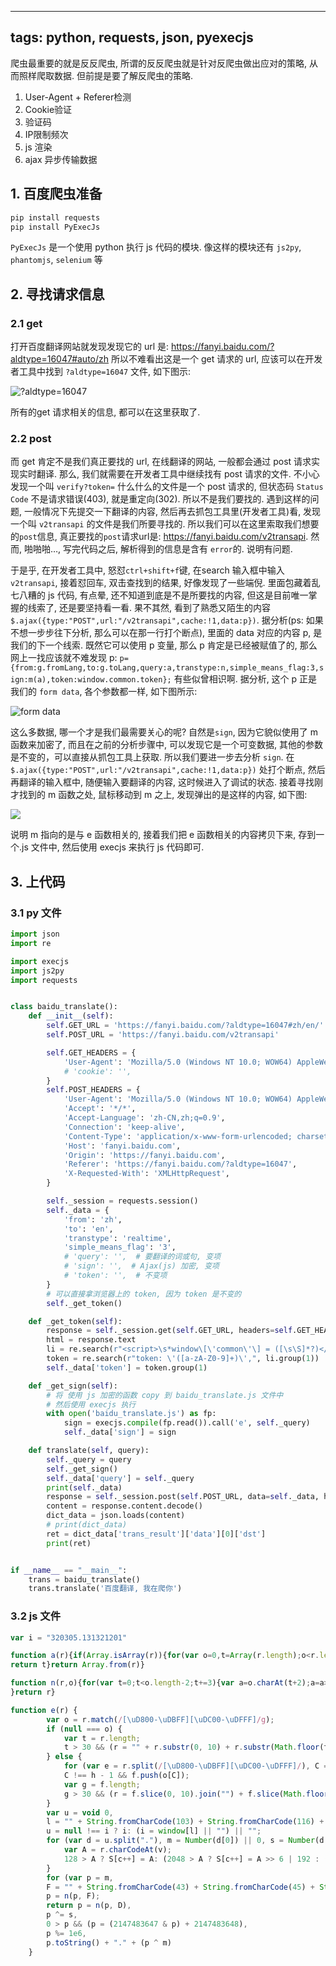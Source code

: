 ----
tags: python, requests, json, pyexecjs
----
爬虫最重要的就是反反爬虫, 所谓的反反爬虫就是针对反爬虫做出应对的策略, 从而照样爬取数据. 但前提是要了解反爬虫的策略.


1. User-Agent + Referer检测
2. Cookie验证
3. 验证码
4. IP限制频次
5. js 渲染
6. ajax 异步传输数据




## 1. 百度爬虫准备

```python
pip install requests
pip install PyExecJs
```
`PyExecJs` 是一个使用 python 执行 js 代码的模块. 像这样的模块还有 `js2py`, `phantomjs`, `selenium` 等

## 2. 寻找请求信息
### 2.1 get
打开百度翻译网站就发现发现它的 url 是: https://fanyi.baidu.com/?aldtype=16047#auto/zh
所以不难看出这是一个 get 请求的 url, 应该可以在开发者工具中找到 `?aldtype=16047` 文件, 如下图示:

![?aldtype=16047](https://img2018.cnblogs.com/blog/1692539/201907/1692539-20190718233713859-1316318731.png)

所有的get 请求相关的信息, 都可以在这里获取了.

### 2.2 post
而 get 肯定不是我们真正要找的 url, 在线翻译的网站, 一般都会通过 post 请求实现实时翻译. 那么, 我们就需要在开发者工具中继续找有 post 请求的文件.
不小心发现一个叫 `verify?token=` 什么什么的文件是一个 post 请求的, 但状态码 `Status Code` 不是请求错误(403), 就是重定向(302). 所以不是我们要找的.
遇到这样的问题, 一般情况下先提交一下翻译的内容, 然后再去抓包工具里(开发者工具)看, 发现一个叫 `v2transapi` 的文件是我们所要寻找的.
所以我们可以在这里索取我们想要的`post`信息, 真正要找的`post`请求url是: https://fanyi.baidu.com/v2transapi.
然而, 啪啪啪…, 写完代码之后, 解析得到的信息是含有 `error`的. 说明有问题.

于是乎, 在开发者工具中, 怒怼`ctrl+shift+f`键, 在search 输入框中输入 `v2transapi`, 接着怼回车, 双击查找到的结果, 好像发现了一些端倪.
里面包藏着乱七八糟的 js 代码, 有点晕, 还不知道到底是不是所要找的内容, 但这是目前唯一掌握的线索了, 还是要坚持看一看.
果不其然, 看到了熟悉又陌生的内容 `$.ajax({type:"POST",url:"/v2transapi",cache:!1,data:p})`.
据分析(ps: 如果不想一步步往下分析, 那么可以在那一行打个断点), 里面的 data 对应的内容 p, 是我们的下一个线索.
既然它可以使用 p 变量, 那么 p 肯定是已经被赋值了的, 那么网上一找应该就不难发现 p: `p={from:g.fromLang,to:g.toLang,query:a,transtype:n,simple_means_flag:3,sign:m(a),token:window.common.token};`
有些似曾相识啊. 据分析, 这个 p 正是我们的 `form data`, 各个参数都一样, 如下图所示:

![form data](https://img2018.cnblogs.com/blog/1692539/201907/1692539-20190719001200133-1477600728.png)

这么多数据, 哪一个才是我们最需要关心的呢? 自然是`sign`, 因为它貌似使用了 m 函数来加密了, 而且在之前的分析步骤中, 可以发现它是一个可变数据, 其他的参数是不变的，可以直接从抓包工具上获取.
所以我们要进一步去分析 `sign`.
在 `$.ajax({type:"POST",url:"/v2transapi",cache:!1,data:p})` 处打个断点, 然后再翻译的输入框中, 随便输入要翻译的内容, 这时候进入了调试的状态.
接着寻找刚才找到的 m 函数之处, 鼠标移动到 m 之上, 发现弹出的是这样的内容, 如下图:

![](https://img2018.cnblogs.com/blog/1692539/201907/1692539-20190719003443601-627880792.png)

说明 m 指向的是与 e 函数相关的, 接着我们把 e 函数相关的内容拷贝下来, 存到一个.js 文件中, 然后使用 execjs 来执行 js 代码即可.

## 3. 上代码
### 3.1 py 文件
```python
import json
import re

import execjs
import js2py
import requests


class baidu_translate():
    def __init__(self):
        self.GET_URL = 'https://fanyi.baidu.com/?aldtype=16047#zh/en/'
        self.POST_URL = 'https://fanyi.baidu.com/v2transapi'

        self.GET_HEADERS = {
            'User-Agent': 'Mozilla/5.0 (Windows NT 10.0; WOW64) AppleWebKit/537.36 (KHTML, like Gecko) Chrome/58.0.3029.110 Safari/537.36 SE 2.X MetaSr 1.0', 'Accept': '*/*', 'Accept-Language': 'zh-CN,zh;q=0.9', 'Connection': 'keep-alive', 'Content-Type': 'application/x-www-form-urlencoded; charset=UTF-8', 'Host': 'fanyi.baidu.com', 'Origin': 'https://fanyi.baidu.com', 'Referer': 'https://fanyi.baidu.com/', 'X-Requested-With': 'XMLHttpRequest',
            # 'cookie': '',
        }
        self.POST_HEADERS = {
            'User-Agent': 'Mozilla/5.0 (Windows NT 10.0; WOW64) AppleWebKit/537.36 (KHTML, like Gecko) Chrome/58.0.3029.110 Safari/537.36 SE 2.X MetaSr 1.0',
            'Accept': '*/*',
            'Accept-Language': 'zh-CN,zh;q=0.9',
            'Connection': 'keep-alive',
            'Content-Type': 'application/x-www-form-urlencoded; charset=UTF-8',
            'Host': 'fanyi.baidu.com',
            'Origin': 'https://fanyi.baidu.com',
            'Referer': 'https://fanyi.baidu.com/?aldtype=16047',
            'X-Requested-With': 'XMLHttpRequest',
        }

        self._session = requests.session()
        self._data = {
            'from': 'zh',
            'to': 'en',
            'transtype': 'realtime',
            'simple_means_flag': '3',
            # 'query': '',  # 要翻译的词或句, 变项
            # 'sign': '',  # Ajax(js) 加密, 变项
            # 'token': '',  # 不变项
        }
        # 可以直接拿浏览器上的 token, 因为 token 是不变的
        self._get_token()

    def _get_token(self):
        response = self._session.get(self.GET_URL, headers=self.GET_HEADERS)
        html = response.text
        li = re.search(r"<script>\s*window\[\'common\'\] = ([\s\S]*?)</script>", html)
        token = re.search(r"token: \'([a-zA-Z0-9]+)\',", li.group(1))
        self._data['token'] = token.group(1)

    def _get_sign(self):
        # 将 使用 js 加密的函数 copy 到 baidu_translate.js 文件中
        # 然后使用 execjs 执行
        with open('baidu_translate.js') as fp:
            sign = execjs.compile(fp.read()).call('e', self._query)
            self._data['sign'] = sign

    def translate(self, query):
        self._query = query
        self._get_sign()
        self._data['query'] = self._query
        print(self._data)
        response = self._session.post(self.POST_URL, data=self._data, headers=self.POST_HEADERS)
        content = response.content.decode()
        dict_data = json.loads(content)
        # print(dict_data)
        ret = dict_data['trans_result']['data'][0]['dst']
        print(ret)


if __name__ == "__main__":
    trans = baidu_translate()
    trans.translate('百度翻译, 我在爬你')

```

### 3.2 js 文件

```javascript
var i = "320305.131321201"

function a(r){if(Array.isArray(r)){for(var o=0,t=Array(r.length);o<r.length;o++)t[o]=r[o];
return t}return Array.from(r)}

function n(r,o){for(var t=0;t<o.length-2;t+=3){var a=o.charAt(t+2);a=a>="a"?a.charCodeAt(0)-87:Number(a),a="+"===o.charAt(t+1)?r>>>a:r<<a,r="+"===o.charAt(t)?r+a&4294967295:r^a
}return r}

function e(r) {
        var o = r.match(/[\uD800-\uDBFF][\uDC00-\uDFFF]/g);
        if (null === o) {
            var t = r.length;
            t > 30 && (r = "" + r.substr(0, 10) + r.substr(Math.floor(t / 2) - 5, 10) + r.substr( - 10, 10))
        } else {
            for (var e = r.split(/[\uD800-\uDBFF][\uDC00-\uDFFF]/), C = 0, h = e.length, f = []; h > C; C++)"" !== e[C] && f.push.apply(f, a(e[C].split(""))),
            C !== h - 1 && f.push(o[C]);
            var g = f.length;
            g > 30 && (r = f.slice(0, 10).join("") + f.slice(Math.floor(g / 2) - 5, Math.floor(g / 2) + 5).join("") + f.slice( - 10).join(""))
        }
        var u = void 0,
        l = "" + String.fromCharCode(103) + String.fromCharCode(116) + String.fromCharCode(107);
        u = null !== i ? i: (i = window[l] || "") || "";
        for (var d = u.split("."), m = Number(d[0]) || 0, s = Number(d[1]) || 0, S = [], c = 0, v = 0; v < r.length; v++) {
            var A = r.charCodeAt(v);
            128 > A ? S[c++] = A: (2048 > A ? S[c++] = A >> 6 | 192 : (55296 === (64512 & A) && v + 1 < r.length && 56320 === (64512 & r.charCodeAt(v + 1)) ? (A = 65536 + ((1023 & A) << 10) + (1023 & r.charCodeAt(++v)), S[c++] = A >> 18 | 240, S[c++] = A >> 12 & 63 | 128) : S[c++] = A >> 12 | 224, S[c++] = A >> 6 & 63 | 128), S[c++] = 63 & A | 128)
        }
        for (var p = m,
        F = "" + String.fromCharCode(43) + String.fromCharCode(45) + String.fromCharCode(97) + ("" + String.fromCharCode(94) + String.fromCharCode(43) + String.fromCharCode(54)), D = "" + String.fromCharCode(43) + String.fromCharCode(45) + String.fromCharCode(51) + ("" + String.fromCharCode(94) + String.fromCharCode(43) + String.fromCharCode(98)) + ("" + String.fromCharCode(43) + String.fromCharCode(45) + String.fromCharCode(102)), b = 0; b < S.length; b++) p += S[b],
        p = n(p, F);
        return p = n(p, D),
        p ^= s,
        0 > p && (p = (2147483647 & p) + 2147483648),
        p %= 1e6,
        p.toString() + "." + (p ^ m)
    }
```

### 
